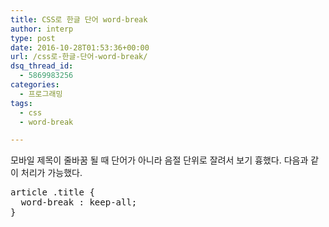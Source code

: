 ```yaml
---
title: CSS로 한글 단어 word-break
author: interp
type: post
date: 2016-10-28T01:53:36+00:00
url: /css로-한글-단어-word-break/
dsq_thread_id:
  - 5869983256
categories:
  - 프로그래밍
tags:
  - css
  - word-break

---
```

모바일 제목이 줄바꿈 될 때 단어가 아니라 음절 단위로 잘려서 보기 흉했다. 다음과 같이 처리가 가능했다.

<pre class="brush: css; title: ; notranslate" title="">article .title {
  word-break : keep-all;
}
</pre>

&nbsp;